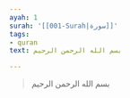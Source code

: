 ```yaml
---
ayah: 1
surah: '[[001-Surah|سورة]]'
tags:
- quran
text: بسم الله الرحمن الرحيم

---
```

> بسم الله الرحمن الرحيم

